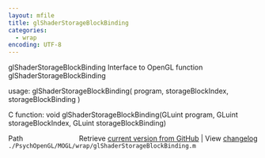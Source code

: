 ```yaml
---
layout: mfile
title: glShaderStorageBlockBinding
categories:
  - wrap
encoding: UTF-8
---
```


glShaderStorageBlockBinding  Interface to OpenGL function glShaderStorageBlockBinding  

usage:  glShaderStorageBlockBinding( program, storageBlockIndex, storageBlockBinding )  

C function:  void glShaderStorageBlockBinding(GLuint program, GLuint storageBlockIndex, GLuint storageBlockBinding)  


<div class="code_header" style="text-align:right;">
  <span style="float:left;">Path&nbsp;&nbsp;</span> <span class="counter">Retrieve <a href=
  "https://raw.github.com/Psychtoolbox-3/Psychtoolbox-3/beta/./PsychOpenGL/MOGL/wrap/glShaderStorageBlockBinding.m">current version from GitHub</a> | View <a href=
  "https://github.com/Psychtoolbox-3/Psychtoolbox-3/commits/beta/./PsychOpenGL/MOGL/wrap/glShaderStorageBlockBinding.m">changelog</a></span>
</div>
<div class="code">
  <code>./PsychOpenGL/MOGL/wrap/glShaderStorageBlockBinding.m</code>
</div>
